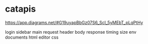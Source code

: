 # catapis

https://app.diagrams.net/#G19uyapBbGz07S6_ScI_5yMEbT_pLqPtHy

login
sidebar
main
   request
    header
    body
   response
   timing
   size
   env
documents
  html
  editor
  css
